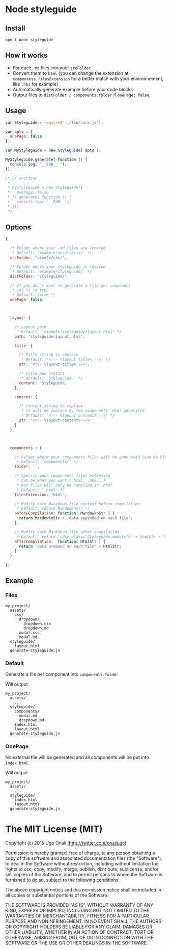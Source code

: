 # Node styleguide

## Install
```
npm i node-styleguide
```



## How it works

- For each `.md` files into your `srcFolder`
- Convert them to `html` (you can change the extension at `components.filesExtension` for a better match with your environnement, like `.hbs` for example)
- Automatically generate example before your code blocks
- Output files to `distFolder / components.folder` if `onePage: false`



## Usage

```js
var Styleguide = require('../lib/core.js');

var opts = {
  onePage: false
};

var MyStyleguide = new Styleguide( opts );

MyStyleguide.generate( function () {
  console.log( '__END__ ');
});

/* or shortcut
 *
 * MyStyleguide = new Styleguide({
 *   onePage: false
 * }).generate( function () {
 *   console.log( '__END__');
 * });
 */
```



## Options

```js
{

  /* Folder where your .md files are located
   * Default: 'example/assets/css/' */
  srcFolder: 'assets/css/',

  /* Folder where your styleguide is located
   * Default: 'example/styleguide/' */
  distFolder: 'styleguide/',

  /* If you don't want to generate a file per component
   * set it to true
   * Default: false */
  onePage: false,



  layout: {

    /* Layout path
     * Default: 'example/styleguide/layout.html' */
    path: 'styleguide/layout.html',

    title: {

      /* Title string to replace
       * Default: '<!-- %layout-title% -->' */
      str: '<!-- %layout-title% -->',

      /* Title new content
       * Default: 'Styleguide.' */
      content: 'Styleguide.'
    },

    content: {

      /* Content string to replace
       * It will be replace by the components' Html generated
       * Default: '<!-- %layout-content% -->' */
      str: '<!-- %layout-content% -->'
    }
  },



  components : {

    /* Folder where your components files will be generated (can be blank)
     * Default: 'components/' */
    folder: '',

    /* Specify your components files extension
     * Can be what you want (.html, .hbs...)
     * But files will only be compiled in .html
     * Default: '.html' */
    filesExtension: 'html',

    /* Modify each Markdown file content before compilation
     * Default: return MardowknStr */
    beforeCompilation: function( MardowknStr ) {
      return MardowknStr + 'data appended on each file';
    },

    /* Modify each Markdown file after compilation
     * Default: return '<div class="Styleguide-module">' + htmlStr + '</div>'; */
    afterCompilation:  function( HtmlStr ) {
      return 'data prepend on each file' + HtmlStr;
    }
  }

};
```

## Example

### Files

```
my_project/
  assets/
    css/
      dropdown/
        dropdown.css
        dropdown.md
      modal.css
      modal.md
  styleguide/
    layout.html
  generate-styleguide.js
```


### Default

Generate a file per component into `components.folder`

Will output

```
my_project/
  assets/
    ...
  styleguide/
    components/
      modal.md
      dropdown.md
    index.html
    layout.html
  generate-styleguide.js
```


### OnePage

No external file will be generated and all components will be put into `index.html`.

Will output

```
my_project/
  assets/
    ...
  styleguide/
    index.html
    layout.html
  generate-styleguide.js
```



# The MIT License (MIT)

Copyright (c) 2015 Ugo Onali (http://twitter.com/onaliugo)

Permission is hereby granted, free of charge, to any person obtaining a copy
of this software and associated documentation files (the "Software"), to deal
in the Software without restriction, including without limitation the rights
to use, copy, modify, merge, publish, distribute, sublicense, and/or sell
copies of the Software, and to permit persons to whom the Software is
furnished to do so, subject to the following conditions:

The above copyright notice and this permission notice shall be included in
all copies or substantial portions of the Software.

THE SOFTWARE IS PROVIDED "AS IS", WITHOUT WARRANTY OF ANY KIND, EXPRESS OR
IMPLIED, INCLUDING BUT NOT LIMITED TO THE WARRANTIES OF MERCHANTABILITY,
FITNESS FOR A PARTICULAR PURPOSE AND NONINFRINGEMENT. IN NO EVENT SHALL THE
AUTHORS OR COPYRIGHT HOLDERS BE LIABLE FOR ANY CLAIM, DAMAGES OR OTHER
LIABILITY, WHETHER IN AN ACTION OF CONTRACT, TORT OR OTHERWISE, ARISING FROM,
OUT OF OR IN CONNECTION WITH THE SOFTWARE OR THE USE OR OTHER DEALINGS IN
THE SOFTWARE.
